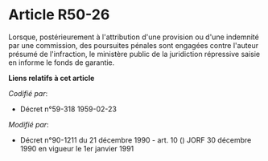 # Article R50-26

Lorsque, postérieurement à l'attribution d'une provision ou d'une indemnité par une commission, des poursuites pénales sont
engagées contre l'auteur présumé de l'infraction, le ministère public de la juridiction répressive saisie en informe le fonds
de garantie.

**Liens relatifs à cet article**

_Codifié par_:

  - Décret n°59-318 1959-02-23

_Modifié par_:

  - Décret n°90-1211 du 21 décembre 1990 - art. 10 () JORF 30 décembre 1990 en vigueur le 1er janvier 1991
